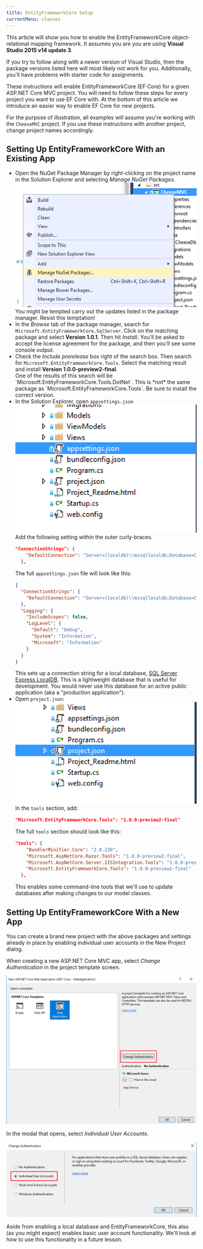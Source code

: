 ```yaml
---
title: EntityFrameworkCore Setup
currentMenu: classes
---
```


This article will show you how to enable the EntityFrameworkCore object-relational mapping framework. It assumes you are you are using **Visual Studio 2015 v14 update 3**.

<aside class="aside-warning" markdown="1">
If you try to follow along with a newer version of Visual Studio, then the package versions listed here will most likely not work for you. Additionally, you'll have problems with starter code for assignments.
</aside>

These instructions will enable EntityFrameworkCore (EF Core) for a given ASP.NET Core MVC project. You will need to follow these steps for every project you want to use EF Core with. At the bottom of this article we introduce an easier way to enable EF Core for new projects.

For the purpose of illustration, all examples will assume you're working with the `CheeseMVC` project. If you use these instructions with another project, change project names accordingly.

## Setting Up EntityFrameworkCore With an Existing App

- Open the NuGet Package Manager by right-clicking on the project name in the Solution Explorer and selecting *Manage NuGet Packages*.
    ![Manage NuGet Packages](images/manage-nuget-packages.png)
    <aside class="aside-warning" markdown="1">
    You might be tempted carry out the updates listed in the package manager. Resist this temptation!
    </aside>
- In the *Browse* tab of the package manager, search for `Microsoft.EntityFrameworkCore.SqlServer`. Click on the matching package and select **Version 1.0.1**. Then hit *Install*. You'll be asked to accept the license agreement for the package, and then you'll see some console output.
- Check the *Include prerelease* box right of the search box. Then search for `Microsoft.EntityFrameworkCore.Tools`. Select the matching result and install **Version 1.0.0-preview2-final**.
    <aside class="aside-warning" markdown="1">
    One of the results of this search will be `Microsoft.EntityFrameworkCore.Tools.DotNet`. This is *not* the same package as `Microsoft.EntityFrameworkCore.Tools`. Be sure to install the correct version.
    </aside>
- In the Solution Explorer, open `appsettings.json`
    ![appsettings.json](images/appsettings-json.png)
    Add the following setting within the outer curly-braces.
    ```json
    "ConnectionStrings": {
        "DefaultConnection": "Server=(localdb)\\mssqllocaldb;Database=CheeseMVC;Trusted_Connection=True;MultipleActiveResultSets=true"
      },
    ```
    The full `appsettings.json` file will look like this:
    ```json
    {
      "ConnectionStrings": {
        "DefaultConnection": "Server=(localdb)\\mssqllocaldb;Database=CheeseMVC;Trusted_Connection=True;MultipleActiveResultSets=true"
      },
      "Logging": {
        "IncludeScopes": false,
        "LogLevel": {
          "Default": "Debug",
          "System": "Information",
          "Microsoft": "Information"
        }
      }
    }
    ```
    This sets up a connection string for a local database, [SQL Server Express LocalDB](https://docs.microsoft.com/en-us/sql/database-engine/configure-windows/sql-server-2016-express-localdb). This is a lightweight database that is useful for development. You would never use this database for an active public application (aka a "production application").
- Open `project.json`:
    ![project.json](images/project-json.png)
    In the `tools` section, add:
    ```json
    "Microsoft.EntityFrameworkCore.Tools": "1.0.0-preview2-final"
    ```
    The full `tools` section should look like this:
    ```json
    "tools": {
        "BundlerMinifier.Core": "2.0.238",
        "Microsoft.AspNetCore.Razor.Tools": "1.0.0-preview2-final",
        "Microsoft.AspNetCore.Server.IISIntegration.Tools": "1.0.0-preview2-final",
        "Microsoft.EntityFrameworkCore.Tools": "1.0.0-preview2-final"
      },
    ```
    This enables some command-line tools that we'll use to update databases after making changes to our model classes.


## Setting Up EntityFrameworkCore With a New App

You can create a brand new project with the above packages and settings already in place by enabling individual user accounts in the New Project dialog.

When creating a new ASP.NET Core MVC app, select *Change Authentication* in the project template screen.

![Change Authentication](images/change-authentication.png)

In the modal that opens, select *Individual User Accounts*.

![Individual User Accounts](images/individual-user-accounts.png)

Aside from enabling a local database and EntityFrameworkCore, this also (as you might expect) enables basic user account functionality. We'll look at how to use this functionality in a future lesson.
